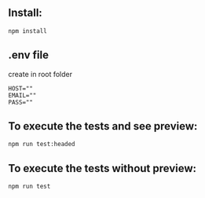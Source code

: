 ## Install:
`npm install`

## .env file
create in root folder
```
HOST=""
EMAIL=""
PASS=""

```

## To execute the tests and see preview:
`npm run test:headed`

## To execute the tests without preview:
`npm run test`